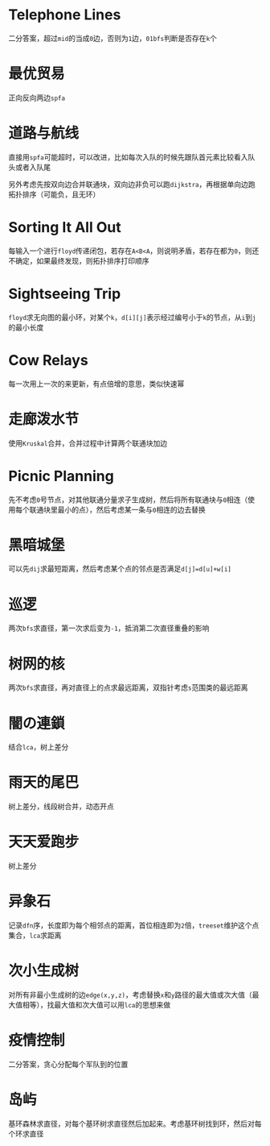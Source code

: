 # Telephone Lines
二分答案，超过`mid`的当成`0`边，否则为`1`边，`01bfs`判断是否存在`k`个
# 最优贸易
正向反向两边`spfa`
# 道路与航线
直接用`spfa`可能超时，可以改进，比如每次入队的时候先跟队首元素比较看入队头或者入队尾

另外考虑先按双向边合并联通块，双向边非负可以跑`dijkstra`，再根据单向边跑拓扑排序（可能负，且无环）
# Sorting It All Out
每输入一个进行`floyd`传递闭包，若存在`A<B<A`，则说明矛盾，若存在都为`0`，则还不确定，如果最终发现，则拓扑排序打印顺序
# Sightseeing Trip
`floyd`求无向图的最小环，对某个`k`，`d[i][j]`表示经过编号小于`k`的节点，从`i`到`j`的最小长度
# Cow Relays
每一次用上一次的来更新，有点倍增的意思，类似快速幂
# 走廊泼水节
使用`Kruskal`合并，合并过程中计算两个联通块加边
# Picnic Planning
先不考虑`0`号节点，对其他联通分量求子生成树，然后将所有联通块与`0`相连（使用每个联通块里最小的点），然后考虑某一条与`0`相连的边去替换
# 黑暗城堡
可以先`dij`求最短距离，然后考虑某个点的邻点是否满足`d[j]=d[u]+w[i]`
# 巡逻
两次`bfs`求直径，第一次求后变为`-1`，抵消第二次直径重叠的影响
# 树网的核
两次`bfs`求直径，再对直径上的点求最远距离，双指针考虑`s`范围类的最远距离
# 闇の連鎖
结合`lca`，树上差分
# 雨天的尾巴
树上差分，线段树合并，动态开点
# 天天爱跑步
树上差分
# 异象石
记录`dfn`序，长度即为每个相邻点的距离，首位相连即为`2`倍，`treeset`维护这个点集合，`lca`求距离
# 次小生成树
对所有非最小生成树的边`edge(x,y,z)`，考虑替换`x`和`y`路径的最大值或次大值（最大值相等），找最大值和次大值可以用`lca`的思想来做
# 疫情控制
二分答案，贪心分配每个军队到的位置
# 岛屿
基环森林求直径，对每个基环树求直径然后加起来。考虑基环树找到环，然后对每个环求直径
